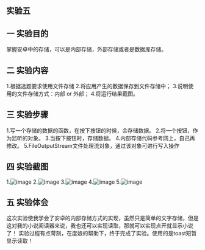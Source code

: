 ## 实验五

## 一 实验目的
 掌握安卓中的存储，可以是内部存储，外部存储或者是数据库存储。

## 二 实验内容
 1.根据选题要求使用文件存储
 2.将应用产生的数据保存到文件存储中；
 3.说明使用的文件存储方式：内部 or 外部；
 4.将运行结果截图。
## 三 实验步骤
 1.写一个存储的数据的函数，在按下按钮的时候，会存储数据。
 2.将一个按钮，作为监听的对象。
 3.当按下按钮时，存储数据。
 4.内部存储代码参考网上，自己再修改。
 5.FileOutputStream文件处理流对象，通过该对象可进行写入操作
 
## 四 实验截图
1.![image](https://github.com/liangzhuoh/android-labs-2018/blob/master/soft1614080902328/cc.png) 
2.![image](https://github.com/liangzhuoh/android-labs-2018/blob/master/soft1614080902328/cc1.png) 
3.![image](https://github.com/liangzhuoh/android-labs-2018/blob/master/soft1614080902328/cc2.png) 
4.![image](https://github.com/liangzhuoh/android-labs-2018/blob/master/soft1614080902328/11.png) 
5.![image](https://github.com/liangzhuoh/android-labs-2018/blob/master/soft1614080902328/22.png) 

## 五 实验体会
 这次实验使我学会了安卓的内部存储方式的实现，虽然只是简单的文字存储，但是这对我的小说阅读器来说，我也还可以实现读取，那就可以实现点开就显示小说了！
 实验过程有点苛刻，在度娘的帮助下，终于完成了实验。使用的是toast短暂显示读取！
